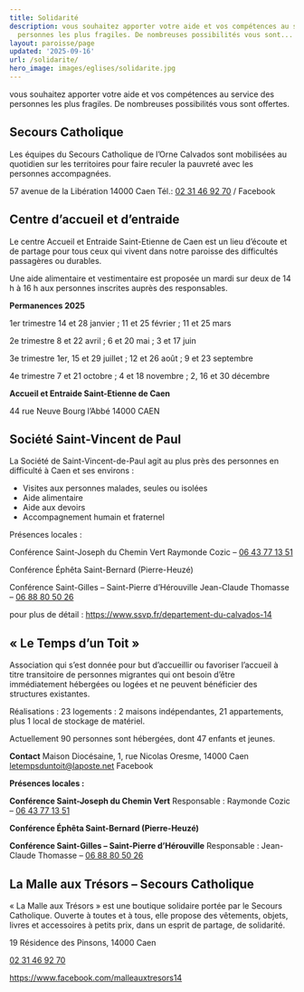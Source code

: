 ```yaml
---
title: Solidarité
description: vous souhaitez apporter votre aide et vos compétences au service des
  personnes les plus fragiles. De nombreuses possibilités vous sont...
layout: paroisse/page
updated: '2025-09-16'
url: /solidarite/
hero_image: images/eglises/solidarite.jpg
---
```


vous souhaitez apporter votre aide et vos compétences au service des personnes les plus fragiles. De nombreuses possibilités vous sont offertes.

## Secours Catholique[](https://github.com/gnodet/bonpasteur/tree/main/content#secours-catholique)

Les équipes du Secours Catholique de l’Orne Calvados sont mobilisées au quotidien sur les territoires pour faire reculer la pauvreté avec les personnes accompagnées.

57 avenue de la Libération 14000 Caen Tél.: [02 31 46 92 70](tel:+33231469270) / Facebook

## Centre d’accueil et d’entraide[](https://github.com/gnodet/bonpasteur/tree/main/content#centre-daccueil-et-dentraide)

Le centre Accueil et Entraide Saint-Etienne de Caen est un lieu d’écoute et de partage pour tous ceux qui vivent dans notre paroisse des difficultés passagères ou durables.

Une aide alimentaire et vestimentaire est proposée un mardi sur deux de 14 h à 16 h aux personnes inscrites auprès des responsables.

**Permanences 2025**

1er trimestre 14 et 28 janvier ; 11 et 25 février ; 11 et 25 mars

2e trimestre 8 et 22 avril ; 6 et 20 mai ; 3 et 17 juin

3e trimestre 1er, 15 et 29 juillet ; 12 et 26 août ; 9 et 23 septembre

4e trimestre 7 et 21 octobre ; 4 et 18 novembre ; 2, 16 et 30 décembre

**Accueil et Entraide Saint-Etienne de Caen**

44 rue Neuve Bourg l’Abbé 14000 CAEN

## Société Saint-Vincent de Paul[](https://github.com/gnodet/bonpasteur/blob/main/content/Solidarit%C3%A9.md#soci%C3%A9t%C3%A9-saint-vincent-de-paul)

La Société de Saint-Vincent-de-Paul agit au plus près des personnes en difficulté à Caen et ses environs :

  * Visites aux personnes malades, seules ou isolées
  * Aide alimentaire
  * Aide aux devoirs
  * Accompagnement humain et fraternel

Présences locales :

Conférence Saint-Joseph du Chemin Vert Raymonde Cozic – [06 43 77 13 51](tel:+33643771351)

Conférence Éphêta Saint-Bernard (Pierre-Heuzé)

Conférence Saint-Gilles – Saint-Pierre d’Hérouville Jean-Claude Thomasse – [06 88 80 50 26](tel:+33688805026)

pour plus de détail : <https://www.ssvp.fr/departement-du-calvados-14>

## « Le Temps d’un Toit »[](https://github.com/gnodet/bonpasteur/tree/main/content#-le-temps-dun-toit-)

Association qui s’est donnée pour but d’accueillir ou favoriser l’accueil à titre transitoire de personnes migrantes qui ont besoin d’être immédiatement hébergées ou logées et ne peuvent bénéficier des structures existantes.

Réalisations : 23 logements : 2 maisons indépendantes, 21 appartements, plus 1 local de stockage de matériel.

Actuellement 90 personnes sont hébergées, dont 47 enfants et jeunes.

**Contact** Maison Diocésaine, 1, rue Nicolas Oresme, 14000 Caen [letempsduntoit@laposte.net](mailto:letempsduntoit@laposte.net) Facebook

**Présences locales :**

**Conférence Saint-Joseph du Chemin Vert** Responsable : Raymonde Cozic – [06 43 77 13 51](tel:+33643771351)

**Conférence Éphêta Saint-Bernard (Pierre-Heuzé)**

**Conférence Saint-Gilles – Saint-Pierre d’Hérouville** Responsable : Jean-Claude Thomasse – [06 88 80 50 26](tel:+33688805026)

## La Malle aux Trésors – Secours Catholique[](https://github.com/gnodet/bonpasteur/tree/main/content#la-malle-aux-tr%C3%A9sors--secours-catholique)

« La Malle aux Trésors » est une boutique solidaire portée par le Secours Catholique. Ouverte à toutes et à tous, elle propose des vêtements, objets, livres et accessoires à petits prix, dans un esprit de partage, de solidarité.

19 Résidence des Pinsons, 14000 Caen

[02 31 46 92 70](tel:+33231469270)

<https://www.facebook.com/malleauxtresors14>